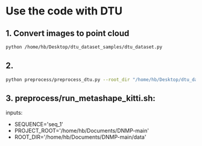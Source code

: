 
# Use the code with DTU

## 1. Convert images to point cloud

``` bash
python /home/hb/Desktop/dtu_dataset_samples/dtu_dataset.py
```

<!-- 
preprocess_kitti.py:
````bash 
python preprocess/preprocess_dtu.py --root_dir "/home/hb/Desktop/dtu_dataset_samples/dtu" --save_dir "/home/hb/Documents/DNMP-main/dtu_data"
```` -->

## 2. 
``` bash
python preprocess/preprocess_dtu.py --root_dir "/home/hb/Desktop/dtu_dataset_samples/dtu" --save_dir "/home/hb/Documents/DNMP-main/dtu_data"
```

## 3. preprocess/run_metashape_kitti.sh:  
inputs:
- SEQUENCE='seq_1'
- PROJECT_ROOT='/home/hb/Documents/DNMP-main'
- ROOT_DIR='/home/hb/Documents/DNMP-main/data'